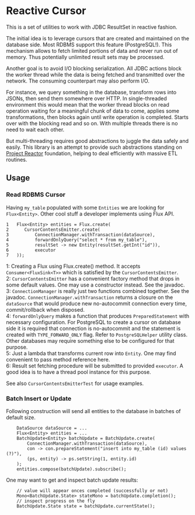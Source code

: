 # Reactive Cursor
This is a set of utilities to work with JDBC ResultSet in reactive fashion.

The initial idea is to leverage cursors that are created and maintained on the database side. Most RDBMS support this feature (PostgreSQL!). This mechanism allows to fetch limited portions of data and never run out of memory. Thus potentially unlimited result sets may be processed.

Another goal is to avoid I/O blocking serialization. All JDBC actions block the worker thread while the data is being fetched and transmitted over the network. The consuming counterpart may also perform I/O. 

For instance, we query something in the database, transform rows into JSONs, then send them somewhere over HTTP. In single-threaded environment this would mean that the worker thread blocks on read operation waiting for a meaningful
chunk of data to come, applies some transformations, then blocks again until write operation is completed. Starts over with the blocking read and so on. With multiple threads there is no need to wait each other.

But multi-threading requires good abstractions to juggle the data safely and easily. This library is an attempt to provide such abstractions standing on [Project Reactor](https://projectreactor.io) foundation, helping to deal efficiently with massive ETL routines.

## Usage
### Read RDBMS Cursor
Having `my_table` populated with some `Entities` we are looking for `Flux<Entity>`. Other cool stuff a developer implements using Flux API.
```
1   Flux<Entity> entities = Flux.create(
2      CursorContentsEmitter.create(
3          ConnectionManager.withTransaction(dataSource),
4          forwardOnlyQuery("select * from my_table"),
5          resultSet -> new Entity(resultSet.getInt("id")),
6          executor
7   ));

```
1: Creating a Flux using Flux.create() method. It accepts `Consumer<FluxSink<T>>` which is satisfied by the `CursorContentsEmitter`.  
2: `CursorContentsEmitter` has a convenient factory method that drops in some default values. One may use a constructor instead. See the javadoc.  
3: `ConnectionManager` is really just two functions combined together. See the javadoc. `ConnectionManager.withTransaction` returns a closure on the `dataSource` that would produce new no-autocommit connection every time, commit/rollback when disposed.  
4: `forwardOnlyQuery` makes a function that produces `PreparedStatement` with necessary configuration. For PostgreSQL to create a cursor on database side it is required that connection is no-autocommit and the statement is created with `TYPE_FORWARD_ONLY` flag. Refer to `PostgreSQLHelper` utility class. Other databases may require something else to be configured for that purpose.  
5: Just a lambda that transforms current row into `Entity`. One may find convenient to pass method reference here.  
6: Result set fetching procedure will be submitted to provided `executor`. A good idea is to have a thread pool instance for this purpose.

See also `CursorContentsEmitterTest` for usage examples.

### Batch Insert or Update
Following construction will send all entities to the database in batches of default size.
```
    DataSource dataSource = ...
    Flux<Entity> entities = ...
    BatchUpdate<Entity> batchUpdate = BatchUpdate.create(
        ConnectionManager.withTransaction(dataSource),
        con -> con.prepareStatement("insert into my_table (id) values (?)"),
        (ps, entity) -> ps.setString(1, entity.id)
    );
    entities.compose(batchUpdate).subscribe();
```
One may want to get and inspect batch update results:
```
    // value will appear onces completed (successfully or not)
    Mono<BatchUpdate.State> stateMono = batchUpdate.completion();
    // inspect progress on the fly
    BatchUpdate.State state = batchUpdate.currentState();
```
